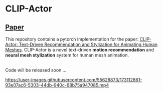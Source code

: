 # CLIP-Actor
## [Paper](https://arxiv.org/abs/2206.04382)
This repository contains a pytorch implementation for the paper: [CLIP-Actor: Text-Driven Recommendation and Stylization for Animating Human Meshes](https://arxiv.org/abs/2206.04382). CLIP-Actor is a novel text-driven **motion recommendation** and **neural mesh stylization** system for human mesh animation.<br><br>



Code will be released soon ... 

https://user-images.githubusercontent.com/55628873/173112861-93e07ac6-5303-44db-940c-68b75a947085.mp4

